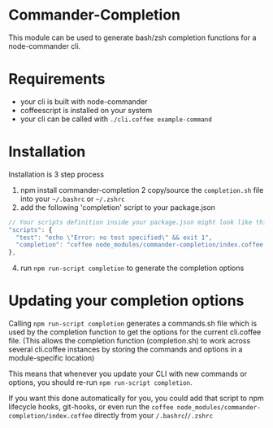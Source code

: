 # Commander-Completion

This module can be used to generate bash/zsh completion functions for a node-commander cli.

# Requirements

- your cli is built with node-commander
- coffeescript is installed on your system
- your cli can be called with `./cli.coffee example-command`

# Installation

Installation is 3 step process

1. npm install commander-completion
2  copy/source the `completion.sh` file into your `~/.bashrc` or `~/.zshrc`
3. add the following 'completion' script to your package.json

  ```javascript
  // Your scripts definition inside your package.json might look like this:
  "scripts": {
    "test": "echo \"Error: no test specified\" && exit 1",
    "completion": "coffee node_modules/commander-completion/index.coffee >/dev/null"
  },
  ```

4. run `npm run-script completion` to generate the completion options


# Updating your completion options

Calling `npm run-script completion` generates a commands.sh file which is used by the completion function to get the options for the current cli.coffee file.
(This allows the completion function (completion.sh) to work across several cli.coffee instances by storing the commands and options in a module-specific location)

This means that whenever you update your CLI with new commands or options, you should re-run `npm run-script completion`.

If you want this done automatically for you, you could add that script to npm lifecycle hooks, git-hooks, or even run the `coffee node_modules/commander-completion/index.coffee` directly from your `/.bashrc`/`/.zshrc`
